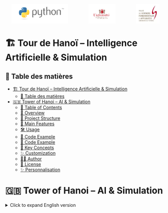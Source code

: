 
<p align="center">
	<img src="asset/python-logo.png" alt="Logo Python" height="60" style="margin-right: 30px;"/>
	<img src="asset/POITIERS-UNIVERSITE-CMJN-2014.png" alt="Logo Université de Poitiers" height="60" style="margin: 0 30px;"/>
	<img src="asset/OIP.flo3TJvE-Fb8I1TsmJn8DAAAAA.webp" alt="Logo UFR" height="60" style="margin-left: 30px;"/>
</p>


# 🏗️ Tour de Hanoï – Intelligence Artificielle & Simulation

## 📑 Table des matières

- [🏗️ Tour de Hanoï – Intelligence Artificielle \& Simulation](#️-tour-de-hanoï--intelligence-artificielle--simulation)
  - [📑 Table des matières](#-table-des-matières)
- [🇬🇧 Tower of Hanoi – AI \& Simulation](#-tower-of-hanoi--ai--simulation)
  - [📑 Table of Contents](#-table-of-contents)
  - [🚀 Overview](#-overview)
  - [📂 Project Structure](#-project-structure)
  - [🧩 Main Features](#-main-features)
  - [🛠️ Usage](#️-usage)
  - [📖 Code Example](#-code-example)
  - [📖 Code Example](#-code-example-1)
  - [🧠 Key Concepts](#-key-concepts)
  - [✨ Customization](#-customization)
  - [👨‍💻 Author](#-author)
  - [📜 License](#-license)
  - [✨ Personnalisation](#-personnalisation)
# 🇬🇧 Tower of Hanoi – AI & Simulation

<details>
<summary>Click to expand English version</summary>

<p align="center">
	<img src="asset/python-logo.png" alt="Python Logo" height="60" style="margin-right: 30px;"/>
	<img src="asset/POITIERS-UNIVERSITE-CMJN-2014.png" alt="Poitiers University Logo" height="60" style="margin: 0 30px;"/>
	<img src="asset/OIP.flo3TJvE-Fb8I1TsmJn8DAAAAA.webp" alt="UFR Logo" height="60" style="margin-left: 30px;"/>
</p>

## 📑 Table of Contents

- [🏗️ Tour de Hanoï – Intelligence Artificielle \& Simulation](#️-tour-de-hanoï--intelligence-artificielle--simulation)
  - [📑 Table des matières](#-table-des-matières)
- [🇬🇧 Tower of Hanoi – AI \& Simulation](#-tower-of-hanoi--ai--simulation)
  - [📑 Table of Contents](#-table-of-contents)
  - [🚀 Overview](#-overview)
  - [📂 Project Structure](#-project-structure)
  - [🧩 Main Features](#-main-features)
  - [🛠️ Usage](#️-usage)
  - [📖 Code Example](#-code-example)
  - [📖 Code Example](#-code-example-1)
  - [🧠 Key Concepts](#-key-concepts)
  - [✨ Customization](#-customization)
  - [👨‍💻 Author](#-author)
  - [📜 License](#-license)
  - [✨ Personnalisation](#-personnalisation)

## 🚀 Overview

This project offers a complete simulation and automatic solver for the classic Tower of Hanoi puzzle, featuring:
- An efficient data structure to represent the game state
- Utility functions for manipulation and analysis
- An automatic solving algorithm with step-by-step tracing
- Beautiful console output to visualize the game

## 📂 Project Structure

```
Hanoi/
│
├── JeuHanoi.py         # Main class for game management and display
├── utils.py            # Utility functions (rules, situations, moves...)
├── main.py             # Main script: automatic solving and display
├── README.md           # This file!
└── ...                 # (tests, notebooks, etc.)
```

## 🧩 Main Features

- **Faithful simulation** of the Tower of Hanoi (3 pegs, 3 disks)
- **Readable and aesthetic console display** of each state
- **Detection of already encountered situations** to avoid cycles
- **Strict rule enforcement** (no larger disk on a smaller one)
- **Move history** and step count

## 🛠️ Usage

1. **Install dependencies**

Only `numpy` is required (usually included in scientific Python distributions):

```bash
pip install numpy
```

2. **Run the simulation**

In the project folder, run:

```bash
python main.py
```

You will see each step of the solution, with the game state after every move.

## 📖 Code Example

```python
from JeuHanoi import JeuHanoi
from utils import *
# 🇬🇧 Tower of Hanoi – AI & Simulation

<p align="center">
  <img src="asset/python-logo.png" alt="Python Logo" height="60" style="margin-right: 30px;"/>
  <img src="asset/POITIERS-UNIVERSITE-CMJN-2014.png" alt="Poitiers University Logo" height="60" style="margin: 0 30px;"/>
  <img src="asset/OIP.flo3TJvE-Fb8I1TsmJn8DAAAAA.webp" alt="UFR Logo" height="60" style="margin-left: 30px;"/>
</p>

## 📑 Table of Contents

- [Overview](#-overview)
- [Project Structure](#-project-structure)
- [Main Features](#-main-features)
- [Usage](#-usage)
- [Code Example](#-code-example)
- [Key Concepts](#-key-concepts)
- [Customization](#-customization)
- [Author](#-author)
- [License](#-license)

## � Overview

This project offers a complete simulation and automatic solver for the classic Tower of Hanoi puzzle, featuring:
- An efficient data structure to represent the game state
- Utility functions for manipulation and analysis
- An automatic solving algorithm with step-by-step tracing
- Beautiful console output to visualize the game

## 📂 Project Structure

```
Hanoi/
│
├── JeuHanoi.py         # Main class for game management and display
├── utils.py            # Utility functions (rules, situations, moves...)
├── main.py             # Main script: automatic solving and display
├── README.md           # This file!
└── ...                 # (tests, notebooks, etc.)
```

## 🧩 Main Features

- **Faithful simulation** of the Tower of Hanoi (3 pegs, 3 disks)
- **Readable and aesthetic console display** of each state
- **Detection of already encountered situations** to avoid cycles
- **Strict rule enforcement** (no larger disk on a smaller one)
- **Move history** and step count

## 🛠️ Usage

1. **Install dependencies**

Only `numpy` is required (usually included in scientific Python distributions):

```bash
pip install numpy
```

2. **Run the simulation**

In the project folder, run:

```bash
python main.py
```

You will see each step of the solution, with the game state after every move.

## 📖 Code Example

```python
from JeuHanoi import JeuHanoi
from utils import *

jeu = JeuHanoi()
jeu.nombre_palet[0] = 3
jeu.pic[0,0] = 3
jeu.pic[0,1] = 2
jeu.pic[0,2] = 1
jeu.printJeu()
```

## 🧠 Key Concepts

- **Binary encoding of situations** for fast duplicate detection
- **Move simulation** on copies to test validity
- **Clear separation** between game logic and utilities

## ✨ Customization

You can easily:
- Change the number of disks (adapt the class and utilities)
- Change the rule order in `main.py` to explore other strategies
- Add tests or visualizations

## 👨‍💻 Author

Mikael Pecyna  
Master 2 – Machine Learning  
Université de Lille

## 📜 License

Academic project – free to use and modify for educational purposes.
## ✨ Personnalisation

